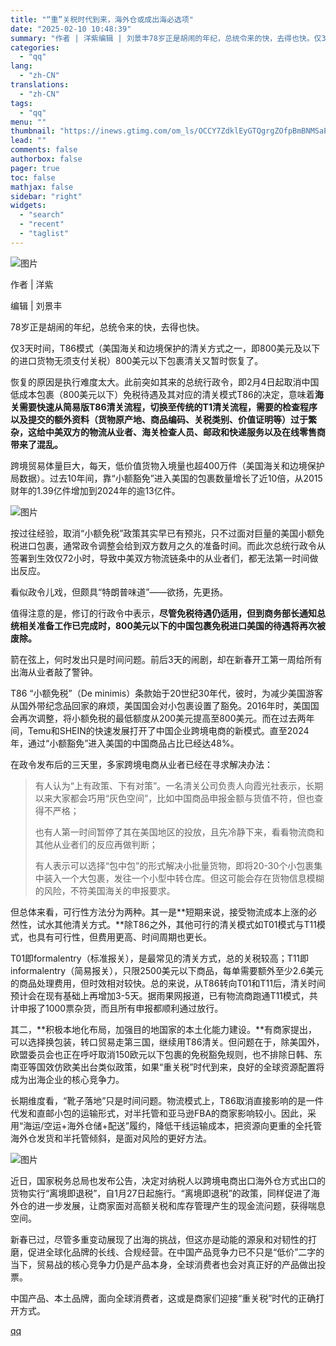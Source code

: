 ```yaml
---
title: "“重”关税时代到来，海外仓或成出海必选项"
date: "2025-02-10 10:48:39"
summary: "作者 | 洋紫编辑 | 刘景丰78岁正是胡闹的年纪，总统令来的快，去得也快。仅3天时间，T86模式（..."
categories:
  - "qq"
lang:
  - "zh-CN"
translations:
  - "zh-CN"
tags:
  - "qq"
menu: ""
thumbnail: "https://inews.gtimg.com/om_ls/OCCY7ZdklEyGTQgrgZOfpBmBNMSaE72Kt56Zf_pJqzpwEAA_640360/0"
lead: ""
comments: false
authorbox: false
pager: true
toc: false
mathjax: false
sidebar: "right"
widgets:
  - "search"
  - "recent"
  - "taglist"
---
```


![图片](https://inews.gtimg.com/news_bt/O6JGXdD85Xkd2uk3wGGA5rwGJJSRDuJsuwdEaMFHHPYt4AA/1000)

作者 | 洋紫

编辑 | 刘景丰

78岁正是胡闹的年纪，总统令来的快，去得也快。

仅3天时间，T86模式（美国海关和边境保护的清关方式之一，即800美元及以下的进口货物无须支付关税）800美元以下包裹清关又暂时恢复了。

恢复的原因是执行难度太大。此前突如其来的总统行政令，即2月4日起取消中国低成本包裹（800美元以下）免税待遇及其对应的清关模式T86的决定，意味着**海关需要快速从简易版T86清关流程，切换至传统的T1清关流程，需要的检查程序以及提交的额外资料（货物原产地、商品编码、关税类别、价值证明等）过于繁杂，这给中美双方的物流从业者、海关检查人员、邮政和快递服务以及在线零售商带来了混乱。**

跨境贸易体量巨大，每天，低价值货物入境量也超400万件（美国海关和边境保护局数据）。过去10年间，靠“小额豁免”进入美国的包裹数量增长了近10倍，从2015财年的1.39亿件增加到2024年的逾13亿件。

![图片](https://inews.gtimg.com/news_bt/OsGNhOFMgsaF6clqHQUJXdjcoE88g-WkbIWYZSSyntr5AAA/641)

按过往经验，取消“小额免税”政策其实早已有预兆，只不过面对巨量的美国小额免税进口包裹，通常政令调整会给到双方数月之久的准备时间。而此次总统行政令从签署到生效仅72小时，导致中美双方物流链条中的从业者们，都无法第一时间做出反应。

看似政令儿戏，但颇具“特朗普味道”——欲扬，先更扬。

值得注意的是，修订的行政令中表示，**尽管免税待遇仍适用，但到商务部长通知总统相关准备工作已完成时，800美元以下的中国包裹免税进口美国的待遇将再次被废除。**

箭在弦上，何时发出只是时间问题。前后3天的闹剧，却在新春开工第一周给所有出海从业者敲了警钟。

T86 “小额免税”（De minimis）条款始于20世纪30年代，彼时，为减少美国游客从国外带纪念品回家的麻烦，美国国会对小包裹设置了豁免。2016年时，美国国会再次调整，将小额免税的最低额度从200美元提高至800美元。而在过去两年间，Temu和SHEIN的快速发展打开了中国企业跨境电商的新模式。直至2024年，通过“小额豁免”进入美国的中国商品占比已经达48%。

在政令发布后的三天里，多家跨境电商从业者已经在寻求解决办法：

> 有人认为“上有政策、下有对策”。一名清关公司负责人向霞光社表示，长期以来大家都会巧用“灰色空间”，比如中国商品申报金额与货值不符，但也查得不严格；
> 
> 也有人第一时间暂停了其在美国地区的投放，且先冷静下来，看看物流商和其他从业者们的反应再做判断；
> 
> 有人表示可以选择“包中包”的形式解决小批量货物，即将20-30个小包裹集中装入一个大包裹，发往一个小型中转仓库。但这可能会存在货物信息模糊的风险，不符美国海关的申报要求。

但总体来看，可行性方法分为两种。其一是**短期来说，接受物流成本上涨的必然性，试水其他清关方式。**除T86之外，其他可行的清关模式如T01模式与T11模式，也具有可行性，但费用更高、时间周期也更长。

T01即formalentry（标准报关），是最常见的清关方式，总的关税较高；T11即informalentry（简易报关），只限2500美元以下商品，每单需要额外至少2.6美元的商品处理费用，但时效相对较快。总的来说，从T86转向T01和T11后，清关时间预计会在现有基础上再增加3-5天。据雨果网报道，已有物流商跑通T11模式，共计申报了1000票杂货，而且所有申报都顺利通过放行。

其二，**积极本地化布局，加强目的地国家的本土化能力建设。**有商家提出，可以选择换包装，转口贸易走第三国，继续用T86清关。但问题在于，除美国外，欧盟委员会也正在呼吁取消150欧元以下包裹的免税豁免规则，也不排除日韩、东南亚等国效仿欧美出台类似政策，如果“重关税”时代到来，良好的全球资源配置将成为出海企业的核心竞争力。

长期维度看，“靴子落地”只是时间问题。物流模式上，T86取消直接影响的是一件代发和直邮小包的运输形式，对半托管和亚马逊FBA的商家影响较小。因此，采用“海运/空运+海外仓储+配送”履约，降低干线运输成本，把资源向更重的全托管海外仓发货和半托管倾斜，是面对风险的更好方法。

![图片](https://inews.gtimg.com/news_bt/OWxcFdqOBU7Fdz3b2UbPpF23tj8W4LVFoy1WUP3g2GkyAAA/641)

近日，国家税务总局也发布公告，决定对纳税人以跨境电商出口海外仓方式出口的货物实行“离境即退税”，自1月27日起施行。“离境即退税”的政策，同样促进了海外仓的进一步发展，让商家面对高额关税和库存管理产生的现金流问题，获得喘息空间。

新春已过，尽管多重变动展现了出海的挑战，但这亦是动能的源泉和对韧性的打磨，促进全球化品牌的长线、合规经营。在中国产品竞争力已不只是“低价”二字的当下，贸易战的核心竞争力仍是产品本身，全球消费者也会对真正好的产品做出投票。

中国产品、本土品牌，面向全球消费者，这或是商家们迎接“重关税”时代的正确打开方式。

[qq](https://new.qq.com/rain/a/20250210A02MJW00)
